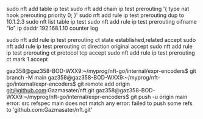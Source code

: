 sudo nft add table ip test
sudo nft add chain ip test prerouting '{ type nat hook prerouting priority 0; }'
sudo nft add rule ip test prerouting dup to 10.1.2.3
sudo nft list table ip test
sudo nft add rule ip test prerouting oifname "lo" ip daddr 192.168.1.10 counter log

sudo nft add rule ip test prerouting ct state established,related accept
sudo nft add rule ip test prerouting ct direction original accept
sudo nft add rule ip test prerouting ct protocol tcp accept
sudo nft add rule ip test prerouting ct mark 1 accept




gaz358@gaz358-BOD-WXX9:~/myprog/nft-go/internal/expr-encoders$ git branch -M main
gaz358@gaz358-BOD-WXX9:~/myprog/nft-go/internal/expr-encoders$ git remote add origin git@github.com:Gazmasater/nft.git
gaz358@gaz358-BOD-WXX9:~/myprog/nft-go/internal/expr-encoders$ git push -u origin main
error: src refspec main does not match any
error: failed to push some refs to 'github.com:Gazmasater/nft.git'





